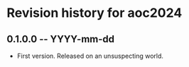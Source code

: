 # Revision history for aoc2024

## 0.1.0.0 -- YYYY-mm-dd

- First version. Released on an unsuspecting world.
